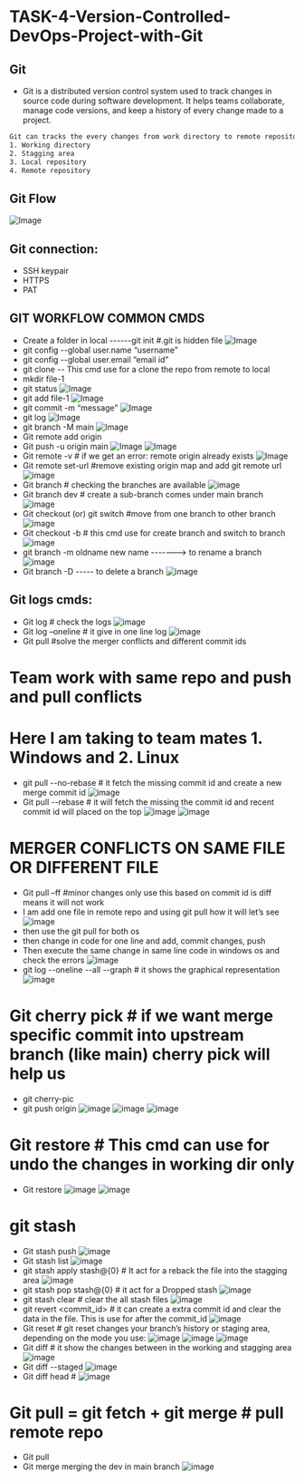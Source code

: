 # TASK-4-Version-Controlled-DevOps-Project-with-Git
## Git
- Git is a distributed version control system used to track changes in source code during software 
development. It helps teams collaborate, manage code versions, and keep a history of every change made to a 
project.
```sh
Git can tracks the every changes from work directory to remote repository. 
1. Working directory 
2. Stagging area  
3. Local repository 
4. Remote repository
```
## Git Flow
![Image](https://github.com/user-attachments/assets/7fde12db-c42e-427c-a9ed-5490c508eeb2)
## Git connection:

- SSH keypair
- HTTPS
- PAT
## GIT WORKFLOW COMMON CMDS
- Create a folder in local ------git init  #.git is hidden file
![Image](https://github.com/user-attachments/assets/d15dc7f3-78f6-4d0a-800e-dc6a7057624f)
- git config  --global user.name “username”
- git config  --global user.email “email id”
- git clone  -- This cmd use for a clone the repo from remote to local
- mkdir file-1
- git status
![Image](https://github.com/user-attachments/assets/14a86b98-4324-4995-b1fd-8ceb8555191a)
- git add file-1
![Image](https://github.com/user-attachments/assets/815913fe-1526-493c-a146-573bc921f66a)
- git commit -m “message”
![Image](https://github.com/user-attachments/assets/520aba46-3431-4be5-b6c9-6c5b113874c0)
- git log
![Image](https://github.com/user-attachments/assets/d71ff6a9-fee4-4535-accc-f476614acba5)
- git branch -M main
![Image](https://github.com/user-attachments/assets/1a74edba-4c25-41cb-8d06-5d824d96740e)
- Git remote add origin <git repo url>
- Git push -u origin main
![Image](https://github.com/user-attachments/assets/5a58cc3c-b043-4606-b9c1-b3f2d0bc06f7)
![Image](https://github.com/user-attachments/assets/0ee829d3-e1af-4596-ae72-c86ae7546a5a)
- Git remote -v # if we get an error: remote origin already exists
![Image](https://github.com/user-attachments/assets/16401aa4-2ed4-4fdf-9b7f-044ea84a704d)
- Git remote set-url <git hub repo url> #remove existing origin map and add git remote url
![image](https://github.com/user-attachments/assets/e9b586e4-e187-4181-bd2a-6c201d969a17)
- Git branch # checking the branches are available
![image](https://github.com/user-attachments/assets/1ef39fb1-4cda-46ca-8899-07f414008a12)
- Git branch dev # create a sub-branch comes under main branch
![image](https://github.com/user-attachments/assets/522974b8-9be9-4edd-a13f-0fa29e892c95)
- Git checkout <branch-name> (or) git switch <branch-name> #move from one branch to other branch
![image](https://github.com/user-attachments/assets/2356f849-011b-49b3-8cfb-10e3c658ff97)
- Git checkout -b <sub-branch-name> # this cmd use for create branch and switch to branch
![image](https://github.com/user-attachments/assets/5d3ce067-3f0c-46c7-8e82-b0fb5bc7223b)
- git branch -m oldname new name -------> to rename a branch
![image](https://github.com/user-attachments/assets/2255c8b6-a0ce-45f6-925c-0d66d0c4118f)
- Git branch -D <branch name> ----- to delete a branch
![image](https://github.com/user-attachments/assets/f9473e09-d902-4160-94b4-87c306d4e68e)
## Git logs cmds:
- Git log # check the logs
![image](https://github.com/user-attachments/assets/29f75a46-9b54-4ad9-9eb0-3cf15c9e0aeb)
- Git log –oneline # it give in one line log
  ![image](https://github.com/user-attachments/assets/4f984b48-5251-4e2a-a117-c5b0c7c5efac)
- Git pull #solve the merger conflicts and different commit ids 
# Team work with same repo and push and pull conflicts
# Here I am taking to team mates 1. Windows and 2. Linux
- git pull --no-rebase # it fetch the missing commit id and create a new merge commit id
![image](https://github.com/user-attachments/assets/796e647c-fd2e-485e-9217-1a2ff2d22e00)
- Git pull --rebase # it will fetch the missing the commit id and recent commit id will placed on the top
![image](https://github.com/user-attachments/assets/a6203564-5952-4ecc-88ff-7897adb5d6f1)
![image](https://github.com/user-attachments/assets/08c7875b-f28e-4867-8d9e-572d1f26cef7)
# MERGER CONFLICTS ON SAME FILE OR DIFFERENT FILE
- Git pull –ff #minor changes only use this based on commit id is diff means it will not work
- I am add one file in remote repo and using git pull how it will let’s see
![image](https://github.com/user-attachments/assets/2b31b55d-5f98-4323-ac69-e3efeaaea328)
- then use the git pull for both os
- then change in code for one line and add, commit changes, push
- Then execute the same change in same line code in windows os and check the errors
![image](https://github.com/user-attachments/assets/bbc81593-2fc6-4fb4-a286-0d35ead270da)
- git log --oneline --all --graph # it shows the graphical representation
![image](https://github.com/user-attachments/assets/ef07b592-7d8c-432c-9b79-90f87818bf51)
# Git cherry pick # if we want merge specific commit into upstream branch (like main) cherry pick will help us 
- git cherry-pic <committed>
- git push origin<branch name>
![image](https://github.com/user-attachments/assets/d8f68d92-4cd5-4709-a762-c349918b1c4e)
![image](https://github.com/user-attachments/assets/42c0f10e-cf9b-429d-b27c-de92f0d12f2c)
![image](https://github.com/user-attachments/assets/b76533d5-6faf-42eb-8ae3-149e2fbc5a55)
# Git restore # This cmd can use for undo the changes in working dir only 
- Git restore <filename>
![image](https://github.com/user-attachments/assets/2f1c9cc0-6ebc-4e1c-bd9e-83763518954f)
![image](https://github.com/user-attachments/assets/3ae9db4d-f489-4590-a4f1-cefec55f67e1)
# git stash
- Git stash push <filename>
![image](https://github.com/user-attachments/assets/9626af33-6136-4123-86d0-268fd83b0c63)
- Git stash list
![image](https://github.com/user-attachments/assets/2fa5ba40-113b-47db-b1e1-cf76e23945e8)
- git stash apply stash@{0} #  It act for a reback the file into the stagging area
![image](https://github.com/user-attachments/assets/2fcfe146-5479-47ff-8c2b-eda5532671e0)
- git stash pop stash@{0} # it act for a Dropped stash
![image](https://github.com/user-attachments/assets/81152e1f-70c6-4828-9401-3df2cabd4b04)
- git stash clear # clear the all stash files
![image](https://github.com/user-attachments/assets/35527688-d171-4b7b-9c88-831f53263e51)
- git revert <commit_id> # it can create a extra commit id and clear the data in the file. This is use for after the commit_id
![image](https://github.com/user-attachments/assets/673152a6-79ff-43b8-af05-e71e3950827f)
- Git reset # git reset changes your branch’s history or staging area, depending on the mode you use:
![image](https://github.com/user-attachments/assets/78b6f328-fba0-4379-8d66-814c96bc72cb)
![image](https://github.com/user-attachments/assets/ccdd42ab-5dff-424a-9620-b89a4099d81d)
![image](https://github.com/user-attachments/assets/048bd8a9-df90-4958-8a14-f46a08d2e148)
- Git diff # it show the changes between in the working and stagging area
![image](https://github.com/user-attachments/assets/ec307b5f-647b-47f8-95be-9eed6c2804ef)
- Git diff --staged
![image](https://github.com/user-attachments/assets/12af24f5-0b3f-4773-bdbc-207933a5669d)
- Git diff head #
![image](https://github.com/user-attachments/assets/2a61ed2a-f2f6-4413-b3d4-8ea18f5a33ef)
# Git pull = git fetch + git merge # pull remote repo
- Git pull <remote url>
- Git merge <branchname> merging the dev in main branch
![image](https://github.com/user-attachments/assets/55f3e6c3-5f1f-4fa2-a812-3d208782bd14)
